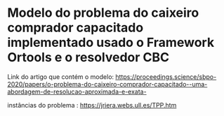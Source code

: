 # Modelo do problema do caixeiro comprador capacitado implementado usado o Framework Ortools e o resolvedor CBC
Link do artigo que contém o modelo:
https://proceedings.science/sbpo-2020/papers/o-problema-do-caixeiro-comprador-capacitado--uma-abordagem-de-resolucao-aproximada-e-exata-

instâncias do problema : https://jriera.webs.ull.es/TPP.htm
